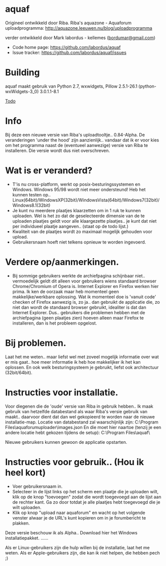aquaf
=====

Origineel ontwikkeld door Riba.
Riba's aquazone - Aquaforum uploadprogramma: http://aquazone.leeuwen.nu/blog/uploadprogramma

verder ontwikkeld door Mark labordus - kellemes (bordumar@gmail.com)

* Code home page: https://github.com/labordus/aquaf
* Issue tracker: https://github.com/labordus/aquaf/issues

# Building

aquaf maakt gebruik van Python 2.7, wxwidgets, Pillow 2.5.1-26.1
(python-wxWidgets-3_0) 3.0.1.1-8.1


[Todo](TODO.md)


# Info

Bij deze een nieuwe versie van Riba's uploadtooltje.. 0.84-Alpha.
De veranderingen 'under the hood' zijn aanzienlijk.. vandaar dat ik er voor kies
om het programma naast de (eventueel aanwezige) versie van Riba te installeren.
Die versie wordt dus niet overschreven.


# Wat is er veranderd?

* T'is nu cross-platform, werkt op posix-besturingssystemen en Windows.
Windows 95/98 wordt niet meer ondersteund!
Heb het kunnen testen op..
Linux(64bit)/WindowsXP(32bit)/WindowsVista(64bit)/Windows7(32bit)/Windows8.1(32bit)
* Je kunt nu meerdere plaatjes klaarzetten om in 1 ruk te kunnen uploaden.
Wel is het zo dat de geselecteerde dimensie van de te uploaden plaatjes
geldt voor alle klaargezette plaatjes.. je kunt dat niet per individueel
plaatje aangeven.. (staat op de todo lijst.)
* Kwaliteit van de plaatjes wordt zo maximaal mogelijk gehouden voor upload.
* Gebruikersnaam hoeft niet telkens opnieuw te worden ingevoerd.


# Verdere op/aanmerkingen.
* Bij sommige gebruikers werkte de archiefpagina schijnbaar niet..
vermoedelijk geldt dit alleen voor gebruikers wiens standaard browser
Chrome/Chromium of Opera is. Internet Explorer en Firefox werken hier prima.
Ik ken de oorzaak maar heb momenteel geen makkelijke/werkbare oplossing.
Wat ik momenteel doe is 'vanuit code' checken of Firefox aanwezig is, zo ja.. dan
gebruikt de applicatie die, zo niet dan wordt de standaard browser gebruikt,
idealiter is dat dan Internet Explorer.
Dus.. gebruikers die problemen hebben met de archiefpagina (geen plaatjes zien)
hoeven alleen maar Firefox te installeren, dan is het probleem opgelost.

# Bij problemen.
Laat het me weten.. maar liefst wel met zoveel mogelijk informatie over wat
er mis gaat.. hoe meer informatie ik heb hoe makkelijker ik het kan oplossen.
En ook welk besturingsysteem je gebruikt, liefst ook architectuur (32bit/64bit).

# Instructies voor installatie.
Voor diegenen die de 'oude' versie van Riba in gebruik hebben..
Ik maak gebruik van hetzelfde databestand als waar Riba's versie gebruik
van maakt.. daarvoor dient dat dan wel gekopieerd te worden
naar de nieuwe installatie-map.
Locatie van databestand zal waarschijnlijk zijn:
C:\Program Files\aquaforumuploader\images.json
En die moet hier naartoe (tenzij je een andere locatie hebt gekozen
tijdens de setup):
C:\Program Files\aquaf\ 

Nieuwe gebruikers kunnen gewoon de applicatie opstarten.

# Instructies voor gebruik.. (Hou ik heel kort)
* Voer gebruikersnaam in.
* Selecteer in de lijst links op het scherm een plaatje die je uploaden wilt,
klik op de knop "toevoegen" zodat die wordt toegevoegd aan de lijst aan de rechter kant.
Ga zo door totdat je alle plaatjes hebt toegevoegd die je wilt uploaden.
* Klik op knop "upload naar aquaforum" en wacht op het volgende venster alwaar
je de URL's kunt kopieren om in je forumbericht te plakken.


Deze versie beschouw ik als Alpha..
Download hier het Windows installatiepakket.
......


Als er Linux-gebruikers zijn die hulp willen bij de installatie, laat het me weten.
Als er Apple-gebruikers zijn, die kan ik niet helpen, die hebben pech ;)
